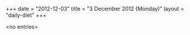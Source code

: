 +++
date = "2012-12-03"
title = "3 December 2012 (Monday)"
layout = "daily-diet"
+++


\<no entries\>

